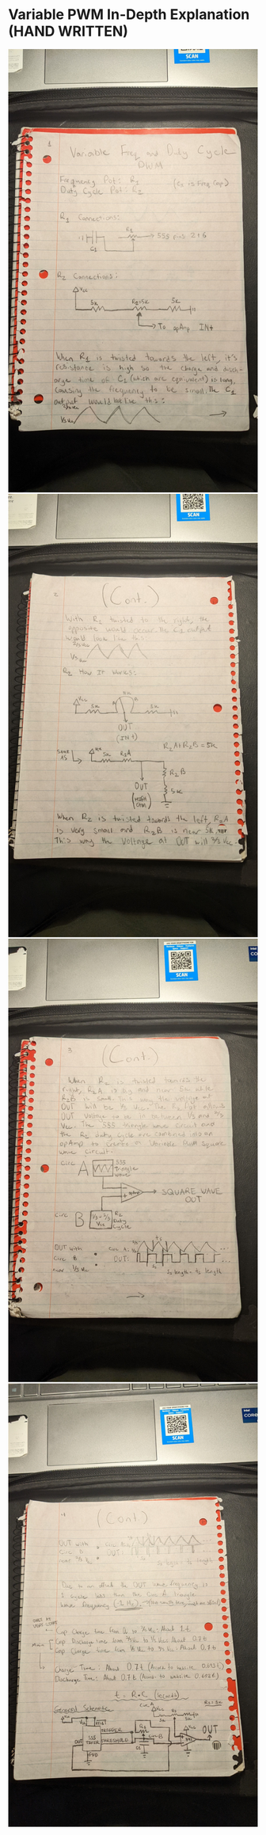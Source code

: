 # Variable PWM In-Depth Explanation (HAND WRITTEN)
![Page 1](exp.1.jpg)
![Page 2](exp.2.jpg)
![Page 3](exp.3.jpg)
![Page 4](exp.4.jpg)
